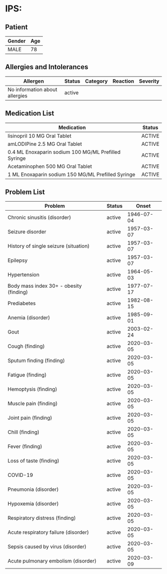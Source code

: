 # IPS:

## Patient

|Gender|Age|
|---|---|
|MALE|78|

## Allergies and Intolerances

|Allergen|Status|Category|Reaction|Severity|
|---|---|---|---|---|
|No information about allergies|active||||

## Medication List

|Medication|Status|
|---|---|
|lisinopril 10 MG Oral Tablet|ACTIVE|
|amLODIPine 2.5 MG Oral Tablet|ACTIVE|
|0.4 ML Enoxaparin sodium 100 MG/ML Prefilled Syringe|ACTIVE|
|Acetaminophen 500 MG Oral Tablet|ACTIVE|
|1 ML Enoxaparin sodium 150 MG/ML Prefilled Syringe|ACTIVE|

## Problem List

|Problem|Status|Onset|
|---|---|---|
|Chronic sinusitis (disorder)|active|1946-07-04|
|Seizure disorder|active|1957-03-07|
|History of single seizure (situation)|active|1957-03-07|
|Epilepsy|active|1957-03-07|
|Hypertension|active|1964-05-03|
|Body mass index 30+ - obesity (finding)|active|1977-07-17|
|Prediabetes|active|1982-08-15|
|Anemia (disorder)|active|1985-09-01|
|Gout|active|2003-02-24|
|Cough (finding)|active|2020-03-05|
|Sputum finding (finding)|active|2020-03-05|
|Fatigue (finding)|active|2020-03-05|
|Hemoptysis (finding)|active|2020-03-05|
|Muscle pain (finding)|active|2020-03-05|
|Joint pain (finding)|active|2020-03-05|
|Chill (finding)|active|2020-03-05|
|Fever (finding)|active|2020-03-05|
|Loss of taste (finding)|active|2020-03-05|
|COVID-19|active|2020-03-05|
|Pneumonia (disorder)|active|2020-03-05|
|Hypoxemia (disorder)|active|2020-03-05|
|Respiratory distress (finding)|active|2020-03-05|
|Acute respiratory failure (disorder)|active|2020-03-05|
|Sepsis caused by virus (disorder)|active|2020-03-05|
|Acute pulmonary embolism (disorder)|active|2020-03-09|
